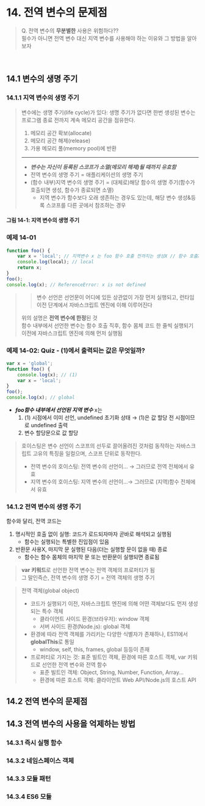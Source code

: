 # 14. 전역 변수의 문제점
> Q. 전역 변수의 **무분별한** 사용은 위험하다??
> <br>필수가 아니면 전역 변수 대신 지역 변수를 사용해야 하는 이유와 그 방법을 알아보자

<br>

## 14.1 변수의 생명 주기

### 14.1.1 지역 변수의 생명 주기

> 변수에는 생명 주기(life cycle)가 있다: 생명 주기가 없다면 한번 생성된 변수는 프로그램 종료 전까지 계속 메모리 공간을 점유한다.
> 1. 메모리 공간 확보(allocate)
> 2. 메모리 공간 해제(release)
> 3. 가용 메모리 풀(memory pool)에 반환
> ***
> * ***변수는 자신이 등록된 스코프가 소멸(메모리 해제)될 때까지 유효함*** 
> * 전역 변수의 생명 주기 = 애플리케이션의 생명 주기
> * (함수 내부)지역 변수의 생명 주기 = (대체로)해당 함수의 생명 주기(함수가 호출되면 생성, 함수가 종료되면 소멸)
>   * 지역 변수가 함수보다 오래 생존하는 경우도 있는데, 해당 변수 생성&등록 스코프를 다른 곳에서 참조하는 경우

#### 그림 14-1: 지역 변수의 생명 주기




### 예제 14-01
```Javascript
function foo() {
    var x = 'local'; // 지역변수 x 는 foo 함수 호출 전까지는 생성X // 함수 호출X면 함수 내부 변수 선언문도 실행X
    console.log(local); // local
    return x;
}
foo();
console.log(x); // ReferenceError: x is not defined
```
> > 변수 선언은 선언문이 어디에 있든 상관없이 가장 먼저 실행되고, 런타임 이전 단계에서 자바스크립트 엔진에 이해 이루어진다
> 
> 위의 설명은 **전역 변수에 한정**된 것
> <br>함수 내부에서 선언한 변수는 함수 호출 직후, 함수 몸체 코드 한 줄씩 실행되기 이전에 자바스크립트 엔진에 의해 먼저 실행됨


### 예제 14-02: Quiz - (1)에서 출력되는 값은 무엇일까?
```Javascript
var x = 'global';
function foo() {
    console.log(x); // (1)
    var x = 'local';
}
foo();
console.log(x); // global
```

* ***foo함수 내부에서 선언된 지역 변수*** x는
  1. (1) 시점에서 이미 선언, undefined 초기화 상태 → (1)은 값 할당 전 시점이므로 undefined 출력
  2. 변수 할당문으로 값 할당


> 호이스팅은 변수 선언이 스코프의 선두로 끌어올려진 것처럼 동작하는 자바스크립트 고유의 특징을 일컬으며, 스코프 단위로 동작한다.
> * 전역 변수의 호이스팅: 전역 변수의 선언이... → 그러므로 전역 전체에서 유효
> * 지역 변수의 호이스팅: 지역 변수의 선언이...→ 그러므로 (지역)함수 전체에서 유효


### 14.1.2 전역 변수의 생명 주기

함수와 달리, 전역 코드는
1. 명시적인 호출 없이 실행: 코드가 로드되자마자 곧바로 해석되고 실행됨
   * 함수는 실행되는 특별한 진입점이 있음
2. 반환문 사용X, 마지막 문 실행된 다음(더는 실행할 문이 없을 때) 종료
   * 함수는 함수 몸체의 마지막 문 또는 반환문이 실행되면 종료됨

> **var 키워드**로 선언한 전역 변수는 전역 객체의 프로퍼티가 됨
> <br>그 말인즉슨, 전역 변수의 생명 주기 = 전역 객체의 생명 주기


> 전역 객체(global object)
> * 코드가 실행되기 이전, 자바스크립트 엔진에 의해 어떤 객체보다도 먼저 생성되는 특수 객체
>   * 클라이언트 사이드 환경(브라우저): window 객체
>   * 서버 사이드 환경(Node.js): global 객체
> * 환경에 따라 전역 객체를 가리키는 다양한 식별자가 존재하나, ES11에서 **globalThis**로 통일
>   * window, self, this, frames, global 등등이 존재
> * 프로퍼티로 가지는 것: 표준 빌트인 객체, 환경에 따른 호스트 객체, var 키워드로 선언한 전역 변수와 전역 함수
>   * 표준 빌트인 객체: Object, String, Number, Function, Array...
>   * 환경에 따른 호스트 객체: 클라이언트 Web API/Node.js의 호스트 API


## 14.2 전역 변수의 문제점
## 14.3 전역 변수의 사용을 억제하는 방법
### 14.3.1 즉시 실행 함수
### 14.3.2 네임스페이스 객체
### 14.3.3 모듈 패턴
### 14.3.4 ES6 모듈
